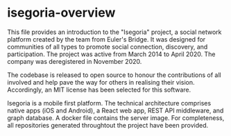 # isegoria-overview
This file provides an introduction to the "Isegoria" project, a social network platform created by the team from Euler's Bridge. It was designed for communities of all types to promote social connection, discovery, and participation. The project was active from March 2014 to April 2020. The company was deregistered in November 2020.

The codebase is released to open source to honour the contributions of all involved and help pave the way for others in realising their vision. Accordingly, an MIT license has been selected for this software.

Isegoria is a mobile first platform. The technical architecture comprises native apps (iOS and Android), a React web app, REST API middleware, and graph database. A docker file contains the server image. For completeness, all repositories generated throughtout the project have been provided. 
